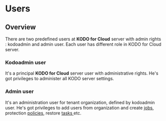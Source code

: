 # Users

## Overview 

There are two predefined users at **KODO for Cloud** server with admin rights : kodoadmin and admin user. Each user has different role in KODO for Cloud server.

###  Kodoadmin user

It's a principal **KODO for Cloud** server user with administrative rights. He's got privileges  to administer all KODO server settings.   

### Admin user

It's an administration user for tenant organization, defined by kodoadmin user. He's got privileges to add users from organization and create [jobs](jobs/), protection [policies](policies/), restore [tasks ](tasks.md)etc.

